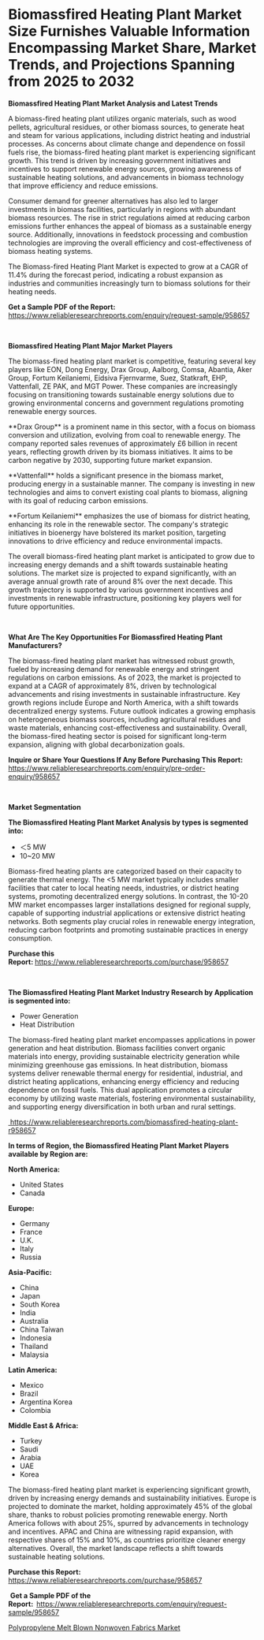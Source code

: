 <p><h1>Biomassfired Heating Plant Market Size Furnishes Valuable Information Encompassing Market Share, Market Trends, and Projections Spanning from 2025 to 2032</h1></p><p><strong>Biomassfired Heating Plant Market Analysis and Latest Trends</strong></p>
<p><p>A biomass-fired heating plant utilizes organic materials, such as wood pellets, agricultural residues, or other biomass sources, to generate heat and steam for various applications, including district heating and industrial processes. As concerns about climate change and dependence on fossil fuels rise, the biomass-fired heating plant market is experiencing significant growth. This trend is driven by increasing government initiatives and incentives to support renewable energy sources, growing awareness of sustainable heating solutions, and advancements in biomass technology that improve efficiency and reduce emissions.</p><p>Consumer demand for greener alternatives has also led to larger investments in biomass facilities, particularly in regions with abundant biomass resources. The rise in strict regulations aimed at reducing carbon emissions further enhances the appeal of biomass as a sustainable energy source. Additionally, innovations in feedstock processing and combustion technologies are improving the overall efficiency and cost-effectiveness of biomass heating systems. </p><p>The Biomass-fired Heating Plant Market is expected to grow at a CAGR of 11.4% during the forecast period, indicating a robust expansion as industries and communities increasingly turn to biomass solutions for their heating needs.</p></p>
<p><strong>Get a Sample PDF of the Report:&nbsp;</strong> <a href="https://www.reliableresearchreports.com/enquiry/request-sample/958657?utm_campaign=2030&utm_medium=2&utm_source=Github&utm_content=ia&utm_term=21032025&utm_id=biomassfired-heating-plant">https://www.reliableresearchreports.com/enquiry/request-sample/958657</a></p>
<p>&nbsp;</p>
<p><strong>Biomassfired Heating Plant Major Market Players</strong></p>
<p><p>The biomass-fired heating plant market is competitive, featuring several key players like EON, Dong Energy, Drax Group, Aalborg, Comsa, Abantia, Aker Group, Fortum Keilaniemi, Eidsiva Fjernvarme, Suez, Statkraft, EHP, Vattenfall, ZE PAK, and MGT Power. These companies are increasingly focusing on transitioning towards sustainable energy solutions due to growing environmental concerns and government regulations promoting renewable energy sources.</p><p>**Drax Group** is a prominent name in this sector, with a focus on biomass conversion and utilization, evolving from coal to renewable energy. The company reported sales revenues of approximately £6 billion in recent years, reflecting growth driven by its biomass initiatives. It aims to be carbon negative by 2030, supporting future market expansion.</p><p>**Vattenfall** holds a significant presence in the biomass market, producing energy in a sustainable manner. The company is investing in new technologies and aims to convert existing coal plants to biomass, aligning with its goal of reducing carbon emissions. </p><p>**Fortum Keilaniemi** emphasizes the use of biomass for district heating, enhancing its role in the renewable sector. The company's strategic initiatives in bioenergy have bolstered its market position, targeting innovations to drive efficiency and reduce environmental impacts.</p><p>The overall biomass-fired heating plant market is anticipated to grow due to increasing energy demands and a shift towards sustainable heating solutions. The market size is projected to expand significantly, with an average annual growth rate of around 8% over the next decade. This growth trajectory is supported by various government incentives and investments in renewable infrastructure, positioning key players well for future opportunities.</p></p>
<p>&nbsp;</p>
<p><strong>What Are The Key Opportunities For Biomassfired Heating Plant Manufacturers?</strong></p>
<p><p>The biomass-fired heating plant market has witnessed robust growth, fueled by increasing demand for renewable energy and stringent regulations on carbon emissions. As of 2023, the market is projected to expand at a CAGR of approximately 8%, driven by technological advancements and rising investments in sustainable infrastructure. Key growth regions include Europe and North America, with a shift towards decentralized energy systems. Future outlook indicates a growing emphasis on heterogeneous biomass sources, including agricultural residues and waste materials, enhancing cost-effectiveness and sustainability. Overall, the biomass-fired heating sector is poised for significant long-term expansion, aligning with global decarbonization goals.</p></p>
<p><strong>Inquire or Share Your Questions If Any Before Purchasing This Report:</strong> <a href="https://www.reliableresearchreports.com/enquiry/pre-order-enquiry/958657?utm_campaign=2030&utm_medium=2&utm_source=Github&utm_content=ia&utm_term=21032025&utm_id=biomassfired-heating-plant">https://www.reliableresearchreports.com/enquiry/pre-order-enquiry/958657</a></p>
<p>&nbsp;</p>
<p><strong>Market Segmentation</strong></p>
<p><strong>The Biomassfired Heating Plant Market Analysis by types is segmented into:</strong></p>
<p><ul><li>＜5 MW</li><li>10~20 MW</li></ul></p>
<p><p>Biomass-fired heating plants are categorized based on their capacity to generate thermal energy. The <5 MW market typically includes smaller facilities that cater to local heating needs, industries, or district heating systems, promoting decentralized energy solutions. In contrast, the 10-20 MW market encompasses larger installations designed for regional supply, capable of supporting industrial applications or extensive district heating networks. Both segments play crucial roles in renewable energy integration, reducing carbon footprints and promoting sustainable practices in energy consumption.</p></p>
<p><strong>Purchase this Report:&nbsp;</strong><a href="https://www.reliableresearchreports.com/purchase/958657?utm_campaign=2030&utm_medium=2&utm_source=Github&utm_content=ia&utm_term=21032025&utm_id=biomassfired-heating-plant">https://www.reliableresearchreports.com/purchase/958657</a></p>
<p>&nbsp;</p>
<p><strong>The Biomassfired Heating Plant Market Industry Research by Application is segmented into:</strong></p>
<p><ul><li>Power Generation</li><li>Heat Distribution</li></ul></p>
<p><p>The biomass-fired heating plant market encompasses applications in power generation and heat distribution. Biomass facilities convert organic materials into energy, providing sustainable electricity generation while minimizing greenhouse gas emissions. In heat distribution, biomass systems deliver renewable thermal energy for residential, industrial, and district heating applications, enhancing energy efficiency and reducing dependence on fossil fuels. This dual application promotes a circular economy by utilizing waste materials, fostering environmental sustainability, and supporting energy diversification in both urban and rural settings.</p></p>
<p><a href="https://www.reliableresearchreports.com/biomassfired-heating-plant-r958657?utm_campaign=2030&utm_medium=2&utm_source=Github&utm_content=ia&utm_term=21032025&utm_id=biomassfired-heating-plant">&nbsp;https://www.reliableresearchreports.com/biomassfired-heating-plant-r958657</a></p>
<p><strong>In terms of Region, the Biomassfired Heating Plant Market Players available by Region are:</strong></p>
<p>
    <p> <strong> North America: </strong>
        <ul>
            <li>United States</li>
            <li>Canada</li>
        </ul>
        </p> 
    <p> <strong> Europe: </strong>
        <ul>
            <li>Germany</li>
            <li>France</li>
            <li>U.K.</li>
            <li>Italy</li>
            <li>Russia</li>
        </ul>
        </p> 
    <p> <strong> Asia-Pacific: </strong>
        <ul>
            <li>China</li>
            <li>Japan</li>
            <li>South Korea</li>
            <li>India</li>
            <li>Australia</li>
            <li>China Taiwan</li>
            <li>Indonesia</li>
            <li>Thailand</li>
            <li>Malaysia</li>
        </ul>
        </p> 
    <p> <strong> Latin America: </strong>
        <ul>
            <li>Mexico</li>
            <li>Brazil</li>
            <li>Argentina Korea</li>
            <li>Colombia</li>
        </ul>
        </p> 
    <p> <strong> Middle East & Africa: </strong>
        <ul>
            <li>Turkey</li>
            <li>Saudi</li>
            <li>Arabia</li>
            <li>UAE</li>
            <li>Korea</li>
        </ul>
    </p>
    </p>
<p><p>The biomass-fired heating plant market is experiencing significant growth, driven by increasing energy demands and sustainability initiatives. Europe is projected to dominate the market, holding approximately 45% of the global share, thanks to robust policies promoting renewable energy. North America follows with about 25%, spurred by advancements in technology and incentives. APAC and China are witnessing rapid expansion, with respective shares of 15% and 10%, as countries prioritize cleaner energy alternatives. Overall, the market landscape reflects a shift towards sustainable heating solutions.</p></p>
<p><strong>Purchase this Report: </strong><a href="https://www.reliableresearchreports.com/purchase/958657?utm_campaign=2030&utm_medium=2&utm_source=Github&utm_content=ia&utm_term=21032025&utm_id=biomassfired-heating-plant">https://www.reliableresearchreports.com/purchase/958657</a></p>
<p>&nbsp;<strong>Get a Sample PDF of the Report:&nbsp;&nbsp;</strong><a href="https://www.reliableresearchreports.com/enquiry/request-sample/958657?utm_campaign=2030&utm_medium=2&utm_source=Github&utm_content=ia&utm_term=21032025&utm_id=biomassfired-heating-plant">https://www.reliableresearchreports.com/enquiry/request-sample/958657</a></p>
<p><strong></strong></p>
<p><p><a href="https://github.com/NargisHussain432/Market-Research-Report-List-1/blob/main/polypropylene-melt-blown-nonwoven-fabrics-market.md?utm_campaign=2030&utm_medium=2&utm_source=Github&utm_content=ia&utm_term=21032025&utm_id=biomassfired-heating-plant">Polypropylene Melt Blown Nonwoven Fabrics Market</a></p></p>
